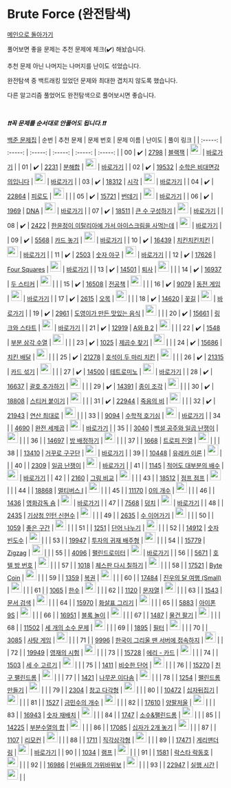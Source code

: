 # Brute Force (완전탐색)

[메인으로 돌아가기](https://github.com/tony9402/baekjoon)

풀어보면 좋을 문제는 추천 문제에 체크(:heavy_check_mark:) 해놨습니다.

추천 문제 아닌 나머지는 나머지를 난이도 섞었습니다.

완전탐색 중 백트래킹 있었던 문제와 최대한 겹치지 않도록 했습니다.

다른 알고리즘 풀었어도 완전탐색으로 풀어보시면 좋습니다.

<br>

***❗️❗️꼭 문제를 순서대로 안풀어도 됩니다.❗️❗️***

[백준 문제집](https://www.acmicpc.net/workbook/view/7271)
|          순번          |        추천 문제         |        문제 번호         |        문제 이름         |         난이도          |        풀이 링크         |
| :-----: | :-----: | :-----: | :-----: | :-----: | :-----: |
| 00 |  :heavy_check_mark:  | <a href="https://www.acmicpc.net/problem/2798" target="_blank">2798</a> | <a href="https://www.acmicpc.net/problem/2798" target="_blank">블랙잭</a> | <img height="25px" width="25px" src="https://static.solved.ac/tier_small/4.svg"/> | <a href="./../solution/brute_force/2798">바로가기</a> |
| 01 |  :heavy_check_mark:  | <a href="https://www.acmicpc.net/problem/2231" target="_blank">2231</a> | <a href="https://www.acmicpc.net/problem/2231" target="_blank">분해합</a> | <img height="25px" width="25px" src="https://static.solved.ac/tier_small/4.svg"/> | <a href="./../solution/brute_force/2231">바로가기</a> |
| 02 |  :heavy_check_mark:  | <a href="https://www.acmicpc.net/problem/19532" target="_blank">19532</a> | <a href="https://www.acmicpc.net/problem/19532" target="_blank">수학은 비대면강의입니다</a> | <img height="25px" width="25px" src="https://static.solved.ac/tier_small/4.svg"/> | <a href="./../solution/brute_force/19532">바로가기</a> |
| 03 |  :heavy_check_mark:  | <a href="https://www.acmicpc.net/problem/18312" target="_blank">18312</a> | <a href="https://www.acmicpc.net/problem/18312" target="_blank">시각</a> | <img height="25px" width="25px" src="https://static.solved.ac/tier_small/4.svg"/> | <a href="./../solution/brute_force/18312">바로가기</a> |
| 04 |  :heavy_check_mark:  | <a href="https://www.acmicpc.net/problem/22864" target="_blank">22864</a> | <a href="https://www.acmicpc.net/problem/22864" target="_blank">피로도</a> | <img height="25px" width="25px" src="https://static.solved.ac/tier_small/4.svg"/> |                      |
| 05 |  :heavy_check_mark:  | <a href="https://www.acmicpc.net/problem/15721" target="_blank">15721</a> | <a href="https://www.acmicpc.net/problem/15721" target="_blank">번데기</a> | <img height="25px" width="25px" src="https://static.solved.ac/tier_small/5.svg"/> | <a href="./../solution/brute_force/15721">바로가기</a> |
| 06 |  :heavy_check_mark:  | <a href="https://www.acmicpc.net/problem/1969" target="_blank">1969</a> | <a href="https://www.acmicpc.net/problem/1969" target="_blank">DNA</a> | <img height="25px" width="25px" src="https://static.solved.ac/tier_small/6.svg"/> | <a href="./../solution/brute_force/1969">바로가기</a> |
| 07 |  :heavy_check_mark:  | <a href="https://www.acmicpc.net/problem/18511" target="_blank">18511</a> | <a href="https://www.acmicpc.net/problem/18511" target="_blank">큰 수 구성하기</a> | <img height="25px" width="25px" src="https://static.solved.ac/tier_small/6.svg"/> | <a href="./../solution/brute_force/18511">바로가기</a> |
| 08 |  :heavy_check_mark:  | <a href="https://www.acmicpc.net/problem/2422" target="_blank">2422</a> | <a href="https://www.acmicpc.net/problem/2422" target="_blank">한윤정이 이탈리아에 가서 아이스크림을 사먹는데</a> | <img height="25px" width="25px" src="https://static.solved.ac/tier_small/7.svg"/> | <a href="./../solution/brute_force/2422">바로가기</a> |
| 09 |  :heavy_check_mark:  | <a href="https://www.acmicpc.net/problem/5568" target="_blank">5568</a> | <a href="https://www.acmicpc.net/problem/5568" target="_blank">카드 놓기</a> | <img height="25px" width="25px" src="https://static.solved.ac/tier_small/7.svg"/> | <a href="./../solution/brute_force/5568">바로가기</a> |
| 10 |  :heavy_check_mark:  | <a href="https://www.acmicpc.net/problem/16439" target="_blank">16439</a> | <a href="https://www.acmicpc.net/problem/16439" target="_blank">치킨치킨치킨</a> | <img height="25px" width="25px" src="https://static.solved.ac/tier_small/7.svg"/> | <a href="./../solution/brute_force/16439">바로가기</a> |
| 11 |  :heavy_check_mark:  | <a href="https://www.acmicpc.net/problem/2503" target="_blank">2503</a> | <a href="https://www.acmicpc.net/problem/2503" target="_blank">숫자 야구</a> | <img height="25px" width="25px" src="https://static.solved.ac/tier_small/8.svg"/> | <a href="./../solution/brute_force/2503">바로가기</a> |
| 12 |  :heavy_check_mark:  | <a href="https://www.acmicpc.net/problem/17626" target="_blank">17626</a> | <a href="https://www.acmicpc.net/problem/17626" target="_blank">Four Squares</a> | <img height="25px" width="25px" src="https://static.solved.ac/tier_small/8.svg"/> | <a href="./../solution/brute_force/17626">바로가기</a> |
| 13 |  :heavy_check_mark:  | <a href="https://www.acmicpc.net/problem/14501" target="_blank">14501</a> | <a href="https://www.acmicpc.net/problem/14501" target="_blank">퇴사</a> | <img height="25px" width="25px" src="https://static.solved.ac/tier_small/8.svg"/> |                      |
| 14 |  :heavy_check_mark:  | <a href="https://www.acmicpc.net/problem/16937" target="_blank">16937</a> | <a href="https://www.acmicpc.net/problem/16937" target="_blank">두 스티커</a> | <img height="25px" width="25px" src="https://static.solved.ac/tier_small/8.svg"/> |                      |
| 15 |  :heavy_check_mark:  | <a href="https://www.acmicpc.net/problem/16508" target="_blank">16508</a> | <a href="https://www.acmicpc.net/problem/16508" target="_blank">전공책</a> | <img height="25px" width="25px" src="https://static.solved.ac/tier_small/8.svg"/> |                      |
| 16 |  :heavy_check_mark:  | <a href="https://www.acmicpc.net/problem/9079" target="_blank">9079</a> | <a href="https://www.acmicpc.net/problem/9079" target="_blank">동전 게임</a> | <img height="25px" width="25px" src="https://static.solved.ac/tier_small/9.svg"/> | <a href="./../solution/brute_force/9079">바로가기</a> |
| 17 |  :heavy_check_mark:  | <a href="https://www.acmicpc.net/problem/2615" target="_blank">2615</a> | <a href="https://www.acmicpc.net/problem/2615" target="_blank">오목</a> | <img height="25px" width="25px" src="https://static.solved.ac/tier_small/9.svg"/> |                      |
| 18 |  :heavy_check_mark:  | <a href="https://www.acmicpc.net/problem/14620" target="_blank">14620</a> | <a href="https://www.acmicpc.net/problem/14620" target="_blank">꽃길</a> | <img height="25px" width="25px" src="https://static.solved.ac/tier_small/9.svg"/> | <a href="./../solution/brute_force/14620">바로가기</a> |
| 19 |  :heavy_check_mark:  | <a href="https://www.acmicpc.net/problem/2961" target="_blank">2961</a> | <a href="https://www.acmicpc.net/problem/2961" target="_blank">도영이가 만든 맛있는 음식</a> | <img height="25px" width="25px" src="https://static.solved.ac/tier_small/9.svg"/> |                      |
| 20 |  :heavy_check_mark:  | <a href="https://www.acmicpc.net/problem/15661" target="_blank">15661</a> | <a href="https://www.acmicpc.net/problem/15661" target="_blank">링크와 스타트</a> | <img height="25px" width="25px" src="https://static.solved.ac/tier_small/10.svg"/> | <a href="./../solution/brute_force/15661">바로가기</a> |
| 21 |  :heavy_check_mark:  | <a href="https://www.acmicpc.net/problem/12919" target="_blank">12919</a> | <a href="https://www.acmicpc.net/problem/12919" target="_blank">A와 B 2</a> | <img height="25px" width="25px" src="https://static.solved.ac/tier_small/11.svg"/> |                      |
| 22 |  :heavy_check_mark:  | <a href="https://www.acmicpc.net/problem/1548" target="_blank">1548</a> | <a href="https://www.acmicpc.net/problem/1548" target="_blank">부분 삼각 수열</a> | <img height="25px" width="25px" src="https://static.solved.ac/tier_small/11.svg"/> |                      |
| 23 |  :heavy_check_mark:  | <a href="https://www.acmicpc.net/problem/1025" target="_blank">1025</a> | <a href="https://www.acmicpc.net/problem/1025" target="_blank">제곱수 찾기</a> | <img height="25px" width="25px" src="https://static.solved.ac/tier_small/11.svg"/> |                      |
| 24 |  :heavy_check_mark:  | <a href="https://www.acmicpc.net/problem/15686" target="_blank">15686</a> | <a href="https://www.acmicpc.net/problem/15686" target="_blank">치킨 배달</a> | <img height="25px" width="25px" src="https://static.solved.ac/tier_small/11.svg"/> |                      |
| 25 |  :heavy_check_mark:  | <a href="https://www.acmicpc.net/problem/21278" target="_blank">21278</a> | <a href="https://www.acmicpc.net/problem/21278" target="_blank">호석이 두 마리 치킨</a> | <img height="25px" width="25px" src="https://static.solved.ac/tier_small/11.svg"/> |                      |
| 26 |  :heavy_check_mark:  | <a href="https://www.acmicpc.net/problem/21315" target="_blank">21315</a> | <a href="https://www.acmicpc.net/problem/21315" target="_blank">카드 섞기</a> | <img height="25px" width="25px" src="https://static.solved.ac/tier_small/11.svg"/> |                      |
| 27 |  :heavy_check_mark:  | <a href="https://www.acmicpc.net/problem/14500" target="_blank">14500</a> | <a href="https://www.acmicpc.net/problem/14500" target="_blank">테트로미노</a> | <img height="25px" width="25px" src="https://static.solved.ac/tier_small/12.svg"/> | <a href="./../solution/brute_force/14500">바로가기</a> |
| 28 |  :heavy_check_mark:  | <a href="https://www.acmicpc.net/problem/16637" target="_blank">16637</a> | <a href="https://www.acmicpc.net/problem/16637" target="_blank">괄호 추가하기</a> | <img height="25px" width="25px" src="https://static.solved.ac/tier_small/12.svg"/> |                      |
| 29 |  :heavy_check_mark:  | <a href="https://www.acmicpc.net/problem/14391" target="_blank">14391</a> | <a href="https://www.acmicpc.net/problem/14391" target="_blank">종이 조각</a> | <img height="25px" width="25px" src="https://static.solved.ac/tier_small/13.svg"/> |                      |
| 30 |  :heavy_check_mark:  | <a href="https://www.acmicpc.net/problem/18808" target="_blank">18808</a> | <a href="https://www.acmicpc.net/problem/18808" target="_blank">스티커 붙이기</a> | <img height="25px" width="25px" src="https://static.solved.ac/tier_small/13.svg"/> |                      |
| 31 |  :heavy_check_mark:  | <a href="https://www.acmicpc.net/problem/22944" target="_blank">22944</a> | <a href="https://www.acmicpc.net/problem/22944" target="_blank">죽음의 비</a> | <img height="25px" width="25px" src="https://static.solved.ac/tier_small/13.svg"/> |                      |
| 32 |  :heavy_check_mark:  | <a href="https://www.acmicpc.net/problem/21943" target="_blank">21943</a> | <a href="https://www.acmicpc.net/problem/21943" target="_blank">연산 최대로</a> | <img height="25px" width="25px" src="https://static.solved.ac/tier_small/14.svg"/> |                      |
| 33 |                      | <a href="https://www.acmicpc.net/problem/9094" target="_blank">9094</a> | <a href="https://www.acmicpc.net/problem/9094" target="_blank">수학적 호기심</a> | <img height="25px" width="25px" src="https://static.solved.ac/tier_small/3.svg"/> | <a href="./../solution/brute_force/9094">바로가기</a> |
| 34 |                      | <a href="https://www.acmicpc.net/problem/4690" target="_blank">4690</a> | <a href="https://www.acmicpc.net/problem/4690" target="_blank">완전 세제곱</a> | <img height="25px" width="25px" src="https://static.solved.ac/tier_small/3.svg"/> | <a href="./../solution/brute_force/4690">바로가기</a> |
| 35 |                      | <a href="https://www.acmicpc.net/problem/3040" target="_blank">3040</a> | <a href="https://www.acmicpc.net/problem/3040" target="_blank">백설 공주와 일곱 난쟁이</a> | <img height="25px" width="25px" src="https://static.solved.ac/tier_small/4.svg"/> |                      |
| 36 |                      | <a href="https://www.acmicpc.net/problem/14697" target="_blank">14697</a> | <a href="https://www.acmicpc.net/problem/14697" target="_blank">방 배정하기</a> | <img height="25px" width="25px" src="https://static.solved.ac/tier_small/4.svg"/> |                      |
| 37 |                      | <a href="https://www.acmicpc.net/problem/1668" target="_blank">1668</a> | <a href="https://www.acmicpc.net/problem/1668" target="_blank">트로피 진열</a> | <img height="25px" width="25px" src="https://static.solved.ac/tier_small/4.svg"/> |                      |
| 38 |                      | <a href="https://www.acmicpc.net/problem/13410" target="_blank">13410</a> | <a href="https://www.acmicpc.net/problem/13410" target="_blank">거꾸로 구구단</a> | <img height="25px" width="25px" src="https://static.solved.ac/tier_small/4.svg"/> | <a href="./../solution/brute_force/13410">바로가기</a> |
| 39 |                      | <a href="https://www.acmicpc.net/problem/10448" target="_blank">10448</a> | <a href="https://www.acmicpc.net/problem/10448" target="_blank">유레카 이론</a> | <img height="25px" width="25px" src="https://static.solved.ac/tier_small/5.svg"/> |                      |
| 40 |                      | <a href="https://www.acmicpc.net/problem/2309" target="_blank">2309</a> | <a href="https://www.acmicpc.net/problem/2309" target="_blank">일곱 난쟁이</a> | <img height="25px" width="25px" src="https://static.solved.ac/tier_small/5.svg"/> | <a href="./../solution/brute_force/2309">바로가기</a> |
| 41 |                      | <a href="https://www.acmicpc.net/problem/1145" target="_blank">1145</a> | <a href="https://www.acmicpc.net/problem/1145" target="_blank">적어도 대부분의 배수</a> | <img height="25px" width="25px" src="https://static.solved.ac/tier_small/5.svg"/> | <a href="./../solution/brute_force/1145">바로가기</a> |
| 42 |                      | <a href="https://www.acmicpc.net/problem/2160" target="_blank">2160</a> | <a href="https://www.acmicpc.net/problem/2160" target="_blank">그림 비교</a> | <img height="25px" width="25px" src="https://static.solved.ac/tier_small/5.svg"/> |                      |
| 43 |                      | <a href="https://www.acmicpc.net/problem/18512" target="_blank">18512</a> | <a href="https://www.acmicpc.net/problem/18512" target="_blank">점프 점프</a> | <img height="25px" width="25px" src="https://static.solved.ac/tier_small/5.svg"/> |                      |
| 44 |                      | <a href="https://www.acmicpc.net/problem/18868" target="_blank">18868</a> | <a href="https://www.acmicpc.net/problem/18868" target="_blank">멀티버스 Ⅰ</a> | <img height="25px" width="25px" src="https://static.solved.ac/tier_small/5.svg"/> |                      |
| 45 |                      | <a href="https://www.acmicpc.net/problem/11170" target="_blank">11170</a> | <a href="https://www.acmicpc.net/problem/11170" target="_blank">0의 개수</a> | <img height="25px" width="25px" src="https://static.solved.ac/tier_small/5.svg"/> |                      |
| 46 |                      | <a href="https://www.acmicpc.net/problem/1436" target="_blank">1436</a> | <a href="https://www.acmicpc.net/problem/1436" target="_blank">영화감독 숌</a> | <img height="25px" width="25px" src="https://static.solved.ac/tier_small/6.svg"/> | <a href="./../solution/brute_force/1436">바로가기</a> |
| 47 |                      | <a href="https://www.acmicpc.net/problem/7568" target="_blank">7568</a> | <a href="https://www.acmicpc.net/problem/7568" target="_blank">덩치</a> | <img height="25px" width="25px" src="https://static.solved.ac/tier_small/6.svg"/> | <a href="./../solution/brute_force/7568">바로가기</a> |
| 48 |                      | <a href="https://www.acmicpc.net/problem/2435" target="_blank">2435</a> | <a href="https://www.acmicpc.net/problem/2435" target="_blank">기상청 인턴 신현수</a> | <img height="25px" width="25px" src="https://static.solved.ac/tier_small/6.svg"/> |                      |
| 49 |                      | <a href="https://www.acmicpc.net/problem/2635" target="_blank">2635</a> | <a href="https://www.acmicpc.net/problem/2635" target="_blank">수 이어가기</a> | <img height="25px" width="25px" src="https://static.solved.ac/tier_small/6.svg"/> |                      |
| 50 |                      | <a href="https://www.acmicpc.net/problem/1059" target="_blank">1059</a> | <a href="https://www.acmicpc.net/problem/1059" target="_blank">좋은 구간</a> | <img height="25px" width="25px" src="https://static.solved.ac/tier_small/6.svg"/> |                      |
| 51 |                      | <a href="https://www.acmicpc.net/problem/1251" target="_blank">1251</a> | <a href="https://www.acmicpc.net/problem/1251" target="_blank">단어 나누기</a> | <img height="25px" width="25px" src="https://static.solved.ac/tier_small/6.svg"/> |                      |
| 52 |                      | <a href="https://www.acmicpc.net/problem/14912" target="_blank">14912</a> | <a href="https://www.acmicpc.net/problem/14912" target="_blank">숫자 빈도수</a> | <img height="25px" width="25px" src="https://static.solved.ac/tier_small/6.svg"/> |                      |
| 53 |                      | <a href="https://www.acmicpc.net/problem/19947" target="_blank">19947</a> | <a href="https://www.acmicpc.net/problem/19947" target="_blank">투자의 귀재 배주형</a> | <img height="25px" width="25px" src="https://static.solved.ac/tier_small/6.svg"/> |                      |
| 54 |                      | <a href="https://www.acmicpc.net/problem/15779" target="_blank">15779</a> | <a href="https://www.acmicpc.net/problem/15779" target="_blank">Zigzag</a> | <img height="25px" width="25px" src="https://static.solved.ac/tier_small/6.svg"/> |                      |
| 55 |                      | <a href="https://www.acmicpc.net/problem/4096" target="_blank">4096</a> | <a href="https://www.acmicpc.net/problem/4096" target="_blank">팰린드로미터</a> | <img height="25px" width="25px" src="https://static.solved.ac/tier_small/6.svg"/> | <a href="./../solution/brute_force/4096">바로가기</a> |
| 56 |                      | <a href="https://www.acmicpc.net/problem/5671" target="_blank">5671</a> | <a href="https://www.acmicpc.net/problem/5671" target="_blank">호텔 방 번호</a> | <img height="25px" width="25px" src="https://static.solved.ac/tier_small/6.svg"/> |                      |
| 57 |                      | <a href="https://www.acmicpc.net/problem/1018" target="_blank">1018</a> | <a href="https://www.acmicpc.net/problem/1018" target="_blank">체스판 다시 칠하기</a> | <img height="25px" width="25px" src="https://static.solved.ac/tier_small/7.svg"/> |                      |
| 58 |                      | <a href="https://www.acmicpc.net/problem/17521" target="_blank">17521</a> | <a href="https://www.acmicpc.net/problem/17521" target="_blank">Byte Coin</a> | <img height="25px" width="25px" src="https://static.solved.ac/tier_small/7.svg"/> |                      |
| 59 |                      | <a href="https://www.acmicpc.net/problem/1359" target="_blank">1359</a> | <a href="https://www.acmicpc.net/problem/1359" target="_blank">복권</a> | <img height="25px" width="25px" src="https://static.solved.ac/tier_small/7.svg"/> |                      |
| 60 |                      | <a href="https://www.acmicpc.net/problem/17484" target="_blank">17484</a> | <a href="https://www.acmicpc.net/problem/17484" target="_blank">진우의 달 여행 (Small)</a> | <img height="25px" width="25px" src="https://static.solved.ac/tier_small/7.svg"/> |                      |
| 61 |                      | <a href="https://www.acmicpc.net/problem/1065" target="_blank">1065</a> | <a href="https://www.acmicpc.net/problem/1065" target="_blank">한수</a> | <img height="25px" width="25px" src="https://static.solved.ac/tier_small/7.svg"/> |                      |
| 62 |                      | <a href="https://www.acmicpc.net/problem/1120" target="_blank">1120</a> | <a href="https://www.acmicpc.net/problem/1120" target="_blank">문자열</a> | <img height="25px" width="25px" src="https://static.solved.ac/tier_small/7.svg"/> |                      |
| 63 |                      | <a href="https://www.acmicpc.net/problem/1543" target="_blank">1543</a> | <a href="https://www.acmicpc.net/problem/1543" target="_blank">문서 검색</a> | <img height="25px" width="25px" src="https://static.solved.ac/tier_small/7.svg"/> |                      |
| 64 |                      | <a href="https://www.acmicpc.net/problem/15970" target="_blank">15970</a> | <a href="https://www.acmicpc.net/problem/15970" target="_blank">화살표 그리기</a> | <img height="25px" width="25px" src="https://static.solved.ac/tier_small/7.svg"/> |                      |
| 65 |                      | <a href="https://www.acmicpc.net/problem/5883" target="_blank">5883</a> | <a href="https://www.acmicpc.net/problem/5883" target="_blank">아이폰 9S</a> | <img height="25px" width="25px" src="https://static.solved.ac/tier_small/7.svg"/> |                      |
| 66 |                      | <a href="https://www.acmicpc.net/problem/16951" target="_blank">16951</a> | <a href="https://www.acmicpc.net/problem/16951" target="_blank">블록 놀이</a> | <img height="25px" width="25px" src="https://static.solved.ac/tier_small/7.svg"/> |                      |
| 67 |                      | <a href="https://www.acmicpc.net/problem/1487" target="_blank">1487</a> | <a href="https://www.acmicpc.net/problem/1487" target="_blank">물건 팔기</a> | <img height="25px" width="25px" src="https://static.solved.ac/tier_small/7.svg"/> |                      |
| 68 |                      | <a href="https://www.acmicpc.net/problem/11502" target="_blank">11502</a> | <a href="https://www.acmicpc.net/problem/11502" target="_blank">세 개의 소수 문제</a> | <img height="25px" width="25px" src="https://static.solved.ac/tier_small/7.svg"/> |                      |
| 69 |                      | <a href="https://www.acmicpc.net/problem/1895" target="_blank">1895</a> | <a href="https://www.acmicpc.net/problem/1895" target="_blank">필터</a> | <img height="25px" width="25px" src="https://static.solved.ac/tier_small/7.svg"/> |                      |
| 70 |                      | <a href="https://www.acmicpc.net/problem/3085" target="_blank">3085</a> | <a href="https://www.acmicpc.net/problem/3085" target="_blank">사탕 게임</a> | <img height="25px" width="25px" src="https://static.solved.ac/tier_small/8.svg"/> |                      |
| 71 |                      | <a href="https://www.acmicpc.net/problem/9996" target="_blank">9996</a> | <a href="https://www.acmicpc.net/problem/9996" target="_blank">한국이 그리울 땐 서버에 접속하지</a> | <img height="25px" width="25px" src="https://static.solved.ac/tier_small/8.svg"/> |                      |
| 72 |                      | <a href="https://www.acmicpc.net/problem/19949" target="_blank">19949</a> | <a href="https://www.acmicpc.net/problem/19949" target="_blank">영재의 시험</a> | <img height="25px" width="25px" src="https://static.solved.ac/tier_small/8.svg"/> |                      |
| 73 |                      | <a href="https://www.acmicpc.net/problem/15728" target="_blank">15728</a> | <a href="https://www.acmicpc.net/problem/15728" target="_blank">에리 - 카드</a> | <img height="25px" width="25px" src="https://static.solved.ac/tier_small/8.svg"/> |                      |
| 74 |                      | <a href="https://www.acmicpc.net/problem/1503" target="_blank">1503</a> | <a href="https://www.acmicpc.net/problem/1503" target="_blank">세 수 고르기</a> | <img height="25px" width="25px" src="https://static.solved.ac/tier_small/8.svg"/> |                      |
| 75 |                      | <a href="https://www.acmicpc.net/problem/1411" target="_blank">1411</a> | <a href="https://www.acmicpc.net/problem/1411" target="_blank">비슷한 단어</a> | <img height="25px" width="25px" src="https://static.solved.ac/tier_small/8.svg"/> |                      |
| 76 |                      | <a href="https://www.acmicpc.net/problem/15270" target="_blank">15270</a> | <a href="https://www.acmicpc.net/problem/15270" target="_blank">친구 팰린드롬</a> | <img height="25px" width="25px" src="https://static.solved.ac/tier_small/9.svg"/> |                      |
| 77 |                      | <a href="https://www.acmicpc.net/problem/1421" target="_blank">1421</a> | <a href="https://www.acmicpc.net/problem/1421" target="_blank">나무꾼 이다솜</a> | <img height="25px" width="25px" src="https://static.solved.ac/tier_small/9.svg"/> |                      |
| 78 |                      | <a href="https://www.acmicpc.net/problem/1254" target="_blank">1254</a> | <a href="https://www.acmicpc.net/problem/1254" target="_blank">팰린드롬 만들기</a> | <img height="25px" width="25px" src="https://static.solved.ac/tier_small/9.svg"/> |                      |
| 79 |                      | <a href="https://www.acmicpc.net/problem/2304" target="_blank">2304</a> | <a href="https://www.acmicpc.net/problem/2304" target="_blank">창고 다각형</a> | <img height="25px" width="25px" src="https://static.solved.ac/tier_small/9.svg"/> |                      |
| 80 |                      | <a href="https://www.acmicpc.net/problem/10472" target="_blank">10472</a> | <a href="https://www.acmicpc.net/problem/10472" target="_blank">십자뒤집기</a> | <img height="25px" width="25px" src="https://static.solved.ac/tier_small/10.svg"/> |                      |
| 81 |                      | <a href="https://www.acmicpc.net/problem/1527" target="_blank">1527</a> | <a href="https://www.acmicpc.net/problem/1527" target="_blank">금민수의 개수</a> | <img height="25px" width="25px" src="https://static.solved.ac/tier_small/10.svg"/> |                      |
| 82 |                      | <a href="https://www.acmicpc.net/problem/17610" target="_blank">17610</a> | <a href="https://www.acmicpc.net/problem/17610" target="_blank">양팔저울</a> | <img height="25px" width="25px" src="https://static.solved.ac/tier_small/10.svg"/> |                      |
| 83 |                      | <a href="https://www.acmicpc.net/problem/16943" target="_blank">16943</a> | <a href="https://www.acmicpc.net/problem/16943" target="_blank">숫자 재배치</a> | <img height="25px" width="25px" src="https://static.solved.ac/tier_small/10.svg"/> |                      |
| 84 |                      | <a href="https://www.acmicpc.net/problem/1747" target="_blank">1747</a> | <a href="https://www.acmicpc.net/problem/1747" target="_blank">소수&팰린드롬</a> | <img height="25px" width="25px" src="https://static.solved.ac/tier_small/10.svg"/> |                      |
| 85 |                      | <a href="https://www.acmicpc.net/problem/14225" target="_blank">14225</a> | <a href="https://www.acmicpc.net/problem/14225" target="_blank">부분수열의 합</a> | <img height="25px" width="25px" src="https://static.solved.ac/tier_small/10.svg"/> |                      |
| 86 |                      | <a href="https://www.acmicpc.net/problem/17085" target="_blank">17085</a> | <a href="https://www.acmicpc.net/problem/17085" target="_blank">십자가 2개 놓기</a> | <img height="25px" width="25px" src="https://static.solved.ac/tier_small/11.svg"/> |                      |
| 87 |                      | <a href="https://www.acmicpc.net/problem/1107" target="_blank">1107</a> | <a href="https://www.acmicpc.net/problem/1107" target="_blank">리모컨</a> | <img height="25px" width="25px" src="https://static.solved.ac/tier_small/11.svg"/> |                      |
| 88 |                      | <a href="https://www.acmicpc.net/problem/1711" target="_blank">1711</a> | <a href="https://www.acmicpc.net/problem/1711" target="_blank">직각삼각형</a> | <img height="25px" width="25px" src="https://static.solved.ac/tier_small/11.svg"/> |                      |
| 89 |                      | <a href="https://www.acmicpc.net/problem/17471" target="_blank">17471</a> | <a href="https://www.acmicpc.net/problem/17471" target="_blank">게리맨더링</a> | <img height="25px" width="25px" src="https://static.solved.ac/tier_small/12.svg"/> | <a href="./../solution/brute_force/17471">바로가기</a> |
| 90 |                      | <a href="https://www.acmicpc.net/problem/1034" target="_blank">1034</a> | <a href="https://www.acmicpc.net/problem/1034" target="_blank">램프</a> | <img height="25px" width="25px" src="https://static.solved.ac/tier_small/12.svg"/> |                      |
| 91 |                      | <a href="https://www.acmicpc.net/problem/1581" target="_blank">1581</a> | <a href="https://www.acmicpc.net/problem/1581" target="_blank">락스타 락동호</a> | <img height="25px" width="25px" src="https://static.solved.ac/tier_small/12.svg"/> |                      |
| 92 |                      | <a href="https://www.acmicpc.net/problem/16986" target="_blank">16986</a> | <a href="https://www.acmicpc.net/problem/16986" target="_blank">인싸들의 가위바위보</a> | <img height="25px" width="25px" src="https://static.solved.ac/tier_small/13.svg"/> |                      |
| 93 |                      | <a href="https://www.acmicpc.net/problem/22947" target="_blank">22947</a> | <a href="https://www.acmicpc.net/problem/22947" target="_blank">실행 시간</a> | <img height="25px" width="25px" src="https://static.solved.ac/tier_small/14.svg"/> |                      |

